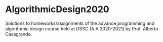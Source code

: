 # AlgorithmicDesign2020

Solutions to homeworks/assignments of the advance programming and algorithmic design course held at DSSC (A.A 2020-2021) by Prof. Alberto Casagrande. 
